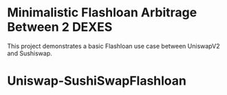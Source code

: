 # Minimalistic Flashloan Arbitrage Between 2 DEXES

This project demonstrates a basic Flashloan use case between UniswapV2 and Sushiswap. 


# Uniswap-SushiSwapFlashloan
